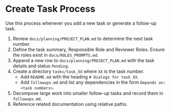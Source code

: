 # Create Task Process

Use this process whenever you add a new task or generate a follow-up task.

1. Review `docs/planning/PROJECT_PLAN.md` to determine the next task number.
2. Define the task summary, Responsible Role and Reviewer Roles. Ensure the
   roles exist in `docs/ROLES_PROMPTS.md`.
3. Append a new row to `docs/planning/PROJECT_PLAN.md` with the task details and
   status `Pending`.
4. Create a directory `tasks/task_XX` where `XX` is the task number.
   - Add `README.md` with the heading `# Dialogs for task XX`.
   - Add `followups.md` and list any dependencies in the form
     `Depends on: <task numbers>`.
5. Decompose large work into smaller follow-up tasks and record them in
   `followups.md`.
6. Reference related documentation using relative paths.

